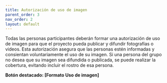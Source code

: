 ```yaml
---
title: Autorización de uso de imagen
parent_order: 3
nav_order: 2
layout: default
---
```


Todas las personas participantes deberán formar una autorización de uso de imagen para que el proyecto pueda publicar y difundir fotografías o videos. Esta autorización asegura que las personas estén informadas y consientan voluntariamente el uso de su imagen. Si una persona del grupo no desea que su imagen sea difundida o publicada, se puede realizar la cobertura, evitando incluir el rostro de esa persona.

**Botón destacado: \[Formato Uso de imagen\]**
